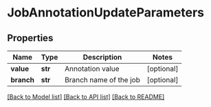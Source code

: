 # JobAnnotationUpdateParameters

## Properties
Name | Type | Description | Notes
------------ | ------------- | ------------- | -------------
**value** | **str** | Annotation value | [optional] 
**branch** | **str** | Branch name of the job | [optional] 

[[Back to Model list]](../README.md#documentation-for-models) [[Back to API list]](../README.md#documentation-for-api-endpoints) [[Back to README]](../README.md)


